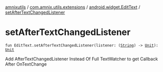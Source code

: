 [amnixutils](../../index.md) / [com.amnix.utils.extensions](../index.md) / [android.widget.EditText](index.md) / [setAfterTextChangedListener](./set-after-text-changed-listener.md)

# setAfterTextChangedListener

`fun EditText.setAfterTextChangedListener(listener: (`[`String`](https://kotlinlang.org/api/latest/jvm/stdlib/kotlin/-string/index.html)`) -> `[`Unit`](https://kotlinlang.org/api/latest/jvm/stdlib/kotlin/-unit/index.html)`): `[`Unit`](https://kotlinlang.org/api/latest/jvm/stdlib/kotlin/-unit/index.html)

Add AfterTextChangedListener Instead Of Full TextWatcher to get Callback After OnTextChange

